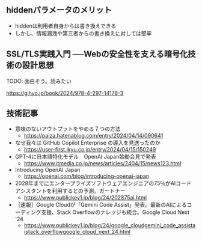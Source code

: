 ## hiddenパラメータのメリット

- hiddenは利用者自身からは書き換えできる
- しかし、情報漏洩や第三者からの書き換えに対しては堅牢

## SSL/TLS実践入門 ──Webの安全性を支える暗号化技術の設計思想

TODO: 面白そう。読みたい

https://gihyo.jp/book/2024/978-4-297-14178-3

## 技術記事

- 意味のないアウトプットをやめる７つの方法
    - https://paiza.hatenablog.com/entry/2024/04/14/090641
- なぜ我々は GitHub Copilot Enterprise の導入を見送ったのか
    - https://user-first.ikyu.co.jp/entry/2024/04/15/150249
- GPT-4に日本語特化モデル　OpenAI Japan始動会見で発表
    - https://www.itmedia.co.jp/news/articles/2404/15/news123.html
- Introducing OpenAI Japan
    - https://openai.com/blog/introducing-openai-japan
- 2028年までにエンタープライズソフトウェアエンジニアの75％がAIコードアシスタントを利用するとの予測。ガートナー
    - https://www.publickey1.jp/blog/24/202875ai.html
- ［速報］Google Cloudが「Gemini Code Assist」発表。最新のAIによるコーディング支援、Stack Overflowのナレッジも統合。Google Cloud Next '24
    - https://www.publickey1.jp/blog/24/google_cloudgemini_code_assistaistack_overflowgoogle_cloud_next_24.html